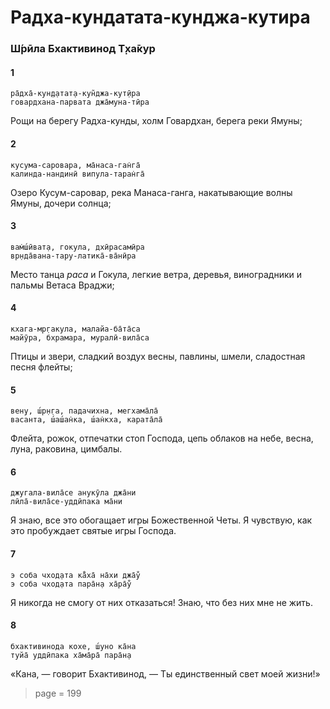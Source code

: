 # Радха-кундатата-кунджа-кутира

### Ш́рӣла Бхактивинод Т̣ха̄кур

#### 1

    ра̄дха̄-кун̣д̣атат̣а-кун̃джа-кут̣ӣра
    говардхана-парвата джа̄муна-тӣра

Рощи на берегу Радха-кунды, холм Говардхан, берега реки Ямуны;

#### 2

    кусума-саровара, ма̄наса-ган̇га̄
    калинда-нандинӣ випула-таран̇га̄

Озеро Кусум-саровар, река Манаса-ганга, накатывающие волны Ямуны, дочери солнца;

#### 3

    вам̇ш́ӣват̣а, гокула, дхӣрасамӣра
    вр̣нда̄вана-тару-латика̄-ва̄нӣра

Место танца *раса* и Гокула, легкие ветра, деревья, виноградники и пальмы Ветаса Враджи;

#### 4

    кхага-мр̣гакула, малайа-ба̄та̄са
    майӯра, бхрамара, муралӣ-вила̄са

Птицы и звери, сладкий воздух весны, павлины, шмели, сладостная песня флейты;

#### 5

    вен̣у, ш́р̣н̣га, падачихна, мегхама̄ла̄
    васанта, ш́аш́ан̇ка, ш́ан̇кха, карата̄ла̄

Флейта, рожок, отпечатки стоп Господа, цепь облаков на небе, весна, луна, раковина, цимбалы.

#### 6

    джугала-вила̄се анукӯла джа̄ни
    лӣла̄-вила̄се-уддӣпака ма̄ни

Я знаю, все это обогащает игры Божественной Четы. Я чувствую, как это пробуждает святые игры Господа.

#### 7

    э соба чход̣ата ка̄̐ха̄ на̄хи джа̄у̐
    э соба чход̣ата пара̄н̣а ха̄ра̄у̐

Я никогда не смогу от них отказаться! Знаю, что без них мне не жить.

#### 8

    бхактивинода кохе, ш́уно ка̄на
    туйа̄ уддӣпака ха̄ма̄ра̄ пара̄н̣а

«Кана, — говорит Бхактивинод, — Ты единственный свет моей жизни!»


> page = 199
